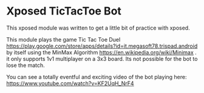# Xposed TicTacToe Bot

This xposed module was written to get a little bit of practice with xposed.

This module plays the game Tic Tac Toe Duel 
https://play.google.com/store/apps/details?id=it.megasoft78.trispad.android
by itself using the MinMax Algorithm https://en.wikipedia.org/wiki/Minimax
. it only supports 1v1 multiplayer on a 3x3 board. Its not possible for the bot
to lose the match.

You can see a totally eventful and exciting video of the bot playing here: https://www.youtube.com/watch?v=KF2UqH_NrF4

